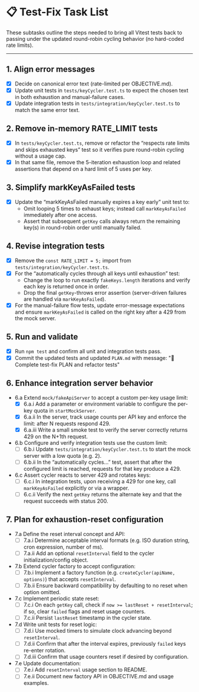 # 📋 Test-Fix Task List

These subtasks outline the steps needed to bring all Vitest tests back to passing under the updated round-robin cycling behavior (no hard-coded rate limits).

---

## 1. Align error messages
- [x] Decide on canonical error text (rate-limited per OBJECTIVE.md).
- [x] Update unit tests in `tests/keyCycler.test.ts` to expect the chosen text in both exhaustion and manual-failure cases.
 - [x] Update integration tests in `tests/integration/keyCycler.test.ts` to match the same error text.

## 2. Remove in-memory RATE_LIMIT tests
- [x] In `tests/keyCycler.test.ts`, remove or refactor the “respects rate limits and skips exhausted keys” test so it verifies pure round-robin cycling without a usage cap.
- [x] In that same file, remove the 5-iteration exhaustion loop and related assertions that depend on a hard limit of 5 uses per key.

## 3. Simplify markKeyAsFailed tests
- [x] Update the “markKeyAsFailed manually expires a key early” unit test to:
  - Omit looping 5 times to exhaust keys; instead call `markKeyAsFailed` immediately after one access.
  - Assert that subsequent `getKey` calls always return the remaining key(s) in round-robin order until manually failed.

## 4. Revise integration tests
- [x] Remove the `const RATE_LIMIT = 5;` import from `tests/integration/keyCycler.test.ts`.
- [x] For the “automatically cycles through all keys until exhaustion” test:
  - Change the loop to run exactly `fakeKeys.length` iterations and verify each key is returned once in order.
  - Drop the final `getKey`-throws error assertion (server-driven failures are handled via `markKeyAsFailed`).
- [x] For the manual-failure flow tests, update error-message expectations and ensure `markKeyAsFailed` is called on the right key after a 429 from the mock server.

## 5. Run and validate
 - [x] Run `npm test` and confirm all unit and integration tests pass.
- [x] Commit the updated tests and updated `PLAN.md` with message:
      "🔨 Complete test-fix PLAN and refactor tests"

## 6. Enhance integration server behavior
- 6.a Extend `mock/fakeApiServer` to accept a custom per-key usage limit:
  - [x] 6.a.i Add a parameter or environment variable to configure the per-key quota in `startMockServer`.
  - [x] 6.a.ii In the server, track usage counts per API key and enforce the limit: after N requests respond 429.
  - [x] 6.a.iii Write a small smoke test to verify the server correctly returns 429 on the N+1th request.

- 6.b Configure and verify integration tests use the custom limit:
  - [ ] 6.b.i Update `tests/integration/keyCycler.test.ts` to start the mock server with a low quota (e.g. 2).
  - [ ] 6.b.ii In the “automatically cycles…” test, assert that after the configured limit is reached, requests for that key produce a 429.

- 6.c Assert cycler reacts to server 429 and rotates keys:
  - [ ] 6.c.i In integration tests, upon receiving a 429 for one key, call `markKeyAsFailed` explicitly or via a wrapper.
  - [ ] 6.c.ii Verify the next `getKey` returns the alternate key and that the request succeeds with status 200.

## 7. Plan for exhaustion-reset configuration
- 7.a Define the reset interval concept and API:
  - [ ] 7.a.i Determine acceptable interval formats (e.g. ISO duration string, cron expression, number of ms).
  - [ ] 7.a.ii Add an optional `resetInterval` field to the cycler initialization/config object.

- 7.b Extend cycler factory to accept configuration:
  - [ ] 7.b.i Implement a factory function (e.g. `createCycler(apiName, options)`) that accepts `resetInterval`.
  - [ ] 7.b.ii Ensure backward compatibility by defaulting to no reset when option omitted.

- 7.c Implement periodic state reset:
  - [ ] 7.c.i On each `getKey` call, check if `now >= lastReset + resetInterval`; if so, clear `failed` flags and reset usage counters.
  - [ ] 7.c.ii Persist `lastReset` timestamp in the cycler state.

- 7.d Write unit tests for reset logic:
  - [ ] 7.d.i Use mocked timers to simulate clock advancing beyond `resetInterval`.
  - [ ] 7.d.ii Confirm that after the interval expires, previously `failed` keys re-enter rotation.
  - [ ] 7.d.iii Confirm that usage counters reset if desired by configuration.

- 7.e Update documentation:
  - [ ] 7.e.i Add `resetInterval` usage section to README.
  - [ ] 7.e.ii Document new factory API in OBJECTIVE.md and usage examples.